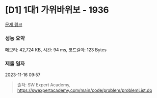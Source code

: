 # [D1] 1대1 가위바위보 - 1936 

[문제 링크](https://swexpertacademy.com/main/code/problem/problemDetail.do?contestProbId=AV5PjKXKALcDFAUq) 

### 성능 요약

메모리: 42,724 KB, 시간: 94 ms, 코드길이: 123 Bytes

### 제출 일자

2023-11-16 09:57



> 출처: SW Expert Academy, https://swexpertacademy.com/main/code/problem/problemList.do